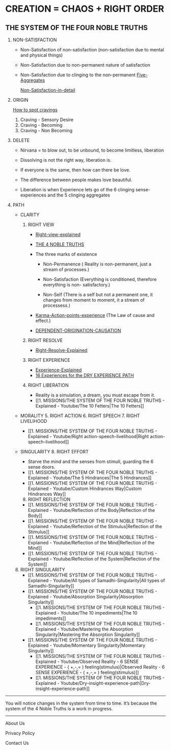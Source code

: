 
# CREATION = CHAOS + RIGHT ORDER

## THE SYSTEM OF THE FOUR NOBLE TRUTHS

1. NON-SATISFACTION

   - Non-Satisfaction of non-satisfaction (non-satisfaction due to mental and physical things)
   - Non-Satisfaction due to non-permanent nature of satisfaction
   - Non-Satisfaction due to clinging to the non-permanent [Five-Aggregates](Five-Aggregates.md)

     [Non-Satisfaction-in-detail](Non-Satisfaction-in-detail.md)


1. ORIGIN

     [How to spot cravings](How-to-spot-cravings.md)
     1. Craving - Sensory Desire
     2. Craving - Becoming
     3. Craving - Non Becoming

2. DELETE
      - Nirvana = to blow out, to be unbound, to become limitless, liberation

     - Dissolving is not the right way, liberation is. 
     - If everyone is the same, then how can there be love.
     - The difference between people makes love beautiful.

     - Liberation is when Experience lets go of the 6 clinging sense-experiences and the 5 clinging aggregates 

3. PATH

   - CLARITY
     1. RIGHT VIEW

          - [Right-view-explained](Right-view-explained.md)

         - [THE 4 NOBLE TRUTHS](index.md)

         - The three marks of existence
         
             - Non-Permanence ( Reality is non-permanent, just a stream of processes.)
             
             - Non-Satisfaction (Everything is conditioned, therefore everything is non-                                         satisfactory.)
             
             - Non-Self (There is a self but not a permanent one, it changes from moment to                    moment, it a stream of processess.)

         - [Karma-Action-points-experience](Karma-Action-points-experience.md) (The Law of cause and effect.)


         - [DEPENDENT-ORIGINATION-CAUSATION](DEPENDENT-ORIGINATION-CAUSATION.md)
     
	 2. RIGHT RESOLVE
	     - [Right-Resolve-Explained](Right-Resolve-Explained.md)
	 
	 3. RIGHT EXPERIENCE
	     - [Experience-Explained](Experience-Explained)
		 - [16 Experiences for the DRY EXPERIENCE PATH](16-Experiences-for-the-DRY-EXPERIENCE-PATH.md)
	       

     4. RIGHT LIBERATION
         - Reality is a simulation, a dream, you must escape from it.
         - [[1. MISSIONS/THE SYSTEM OF THE FOUR NOBLE TRUTHS - Explained - Youtube/The 10 Fetters|The 10 Fetters]]

   - MORALITY
     5. RIGHT ACTION
     6. RIGHT SPEECH
     7. RIGHT LIVELIHOOD

      - [[1. MISSIONS/THE SYSTEM OF THE FOUR NOBLE TRUTHS - Explained - Youtube/Right action-speech-livelihood|Right action-speech-livelihood]]

   - SINGULARITY
     8. RIGHT EFFORT
      - Starve the mind and the senses from stimuli, guarding the 6 sense doors.
      - [[1. MISSIONS/THE SYSTEM OF THE FOUR NOBLE TRUTHS - Explained - Youtube/The 5 Hindrances|The 5 Hindrances]]
      - [[1. MISSIONS/THE SYSTEM OF THE FOUR NOBLE TRUTHS - Explained - Youtube/Custom Hindrances Way|Custom Hindrances Way]]

     8. RIGHT REFLECTION
       - [[1. MISSIONS/THE SYSTEM OF THE FOUR NOBLE TRUTHS - Explained - Youtube/Reflection of the Body|Reflection of the Body]]
       - [[1. MISSIONS/THE SYSTEM OF THE FOUR NOBLE TRUTHS - Explained - Youtube/Reflection of the Stimulus|Reflection of the Stimulus]]
       - [[1. MISSIONS/THE SYSTEM OF THE FOUR NOBLE TRUTHS - Explained - Youtube/Reflection of the Mind|Reflection of the Mind]]
       - [[1. MISSIONS/THE SYSTEM OF THE FOUR NOBLE TRUTHS - Explained - Youtube/Reflection of the System|Reflection of the System]]
    
    8. RIGHT SINGULARITY
       - [[1. MISSIONS/THE SYSTEM OF THE FOUR NOBLE TRUTHS - Explained - Youtube/All types of Samadhi-Singularity|All types of Samadhi-Singularity]]
       - [[1. MISSIONS/THE SYSTEM OF THE FOUR NOBLE TRUTHS - Explained - Youtube/Absorption Singularity|Absorption Singularity]]
         - [[1. MISSIONS/THE SYSTEM OF THE FOUR NOBLE TRUTHS - Explained - Youtube/The 10 impediments|The 10 impediments]]
         - [[1. MISSIONS/THE SYSTEM OF THE FOUR NOBLE TRUTHS - Explained - Youtube/Mastering the Absorption Singularity|Mastering the Absorption Singularity]]
       - [[1. MISSIONS/THE SYSTEM OF THE FOUR NOBLE TRUTHS - Explained - Youtube/Momentary Singularity|Momentary Singularity]]
         - [[1. MISSIONS/THE SYSTEM OF THE FOUR NOBLE TRUTHS - Explained - Youtube/Observed Reality - 6 SENSE EXPERIENCE - ( +,-,= ) feeling(stimulus)|Observed Reality - 6 SENSE EXPERIENCE - ( +,-,= ) feeling(stimulus)]]
         - [[1. MISSIONS/THE SYSTEM OF THE FOUR NOBLE TRUTHS - Explained - Youtube/Dry-insight-experience-path|Dry-insight-experience-path]]
        

-----------------

You will notice changes in the system  from time to time. It’s because the system of the 4 Noble Truths is a work in progress.

-----------------

About Us

Privacy Policy

Contact Us

